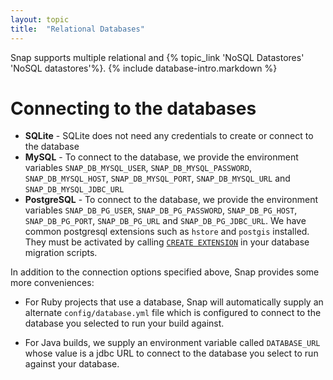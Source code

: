 ```yaml
---
layout: topic
title:  "Relational Databases"
---
```


Snap supports multiple relational and {% topic_link 'NoSQL Datastores' 'NoSQL datastores'%}. {% include database-intro.markdown %}

# Connecting to the databases

* **SQLite** - SQLite does not need any credentials to create or connect to the database
* **MySQL** - To connect to the database, we provide the environment variables `SNAP_DB_MYSQL_USER`, `SNAP_DB_MYSQL_PASSWORD`, `SNAP_DB_MYSQL_HOST`, `SNAP_DB_MYSQL_PORT`, `SNAP_DB_MYSQL_URL` and `SNAP_DB_MYSQL_JDBC_URL`
* **PostgreSQL** - To connect to the database, we provide the environment variables `SNAP_DB_PG_USER`, `SNAP_DB_PG_PASSWORD`, `SNAP_DB_PG_HOST`, `SNAP_DB_PG_PORT`, `SNAP_DB_PG_URL` and `SNAP_DB_PG_JDBC_URL`. We have common postgresql extensions such as `hstore` and `postgis` installed. They must be activated by calling [`CREATE EXTENSION`](http://www.postgresql.org/docs/9.2/static/sql-createextension.html) in your database migration scripts.

In addition to the connection options specified above, Snap provides some more conveniences:

* For Ruby projects that use a database, Snap will automatically supply an alternate `config/database.yml` file which is configured to connect to the database you selected to run your build against.

* For Java builds, we supply an environment variable called `DATABASE_URL` whose value is a jdbc URL to connect to the database you select to run against your database.


